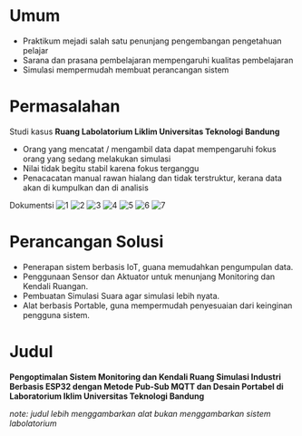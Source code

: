 # Umum

- Praktikum mejadi salah satu penunjang pengembangan pengetahuan pelajar
- Sarana dan prasana pembelajaran mempengaruhi kualitas pembelajaran
- Simulasi mempermudah membuat perancangan sistem

# Permasalahan

Studi kasus **Ruang Labolatorium Liklim Universitas Teknologi Bandung**

- Orang yang mencatat / mengambil data dapat mempengaruhi fokus orang yang sedang melakukan simulasi
- Nilai tidak  begitu stabil karena fokus terganggu
- Penacacatan manual rawan hialang dan tidak terstruktur, kerana data akan di kumpulkan dan di analisis

Dokumentsi
![1](./img/1.jpg)
![2](./img/2.jpg)
![3](./img/3.webp)
![4](./img/4.webp)
![5](./img/5.webp)
![6](./img/6.webp)
![7](./img/7.webp)

# Perancangan Solusi

- Penerapan sistem berbasis IoT, guana memudahkan pengumpulan data.
- Penggunaan Sensor dan Aktuator untuk menunjang Monitoring dan Kendali Ruangan.
- Pembuatan Simulasi Suara agar simulasi lebih nyata.
- Alat berbasis Portable, guna mempermudah penyesuaian dari keinginan pengguna sistem.

# Judul

**Pengoptimalan Sistem Monitoring dan Kendali Ruang Simulasi Industri Berbasis ESP32 dengan Metode Pub-Sub MQTT dan Desain Portabel di Laboratorium Iklim Universitas Teknologi Bandung**

*note: judul lebih menggambarkan alat bukan menggambarkan sistem labolatorium*
